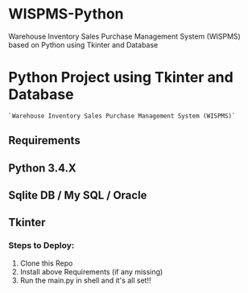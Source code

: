 # WISPMS-Python
Warehouse Inventory Sales Purchase Management System (WISPMS) based on Python using Tkinter and Database

# Python Project using Tkinter and Database

    `Warehouse Inventory Sales Purchase Management System (WISPMS)`

## Requirements
## Python 3.4.X
## Sqlite DB / My SQL / Oracle 
## Tkinter

### Steps to Deploy:
1. Clone this Repo
2. Install above Requirements (if any missing)
3. Run the main.py in shell and it's all set!!
